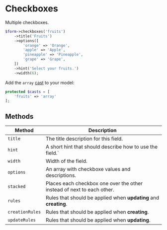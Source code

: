 # Checkboxes

Multiple checkboxes.

```php
$form->checkboxes('fruits')
    ->title('Fruits')
    ->options([
        'orange' => 'Orange',
        'apple' => 'Apple',
        'pineapple' => 'Pineapple',
        'grape' => 'Grape',
    ])
    ->hint('Select your fruits.')
    ->width(6);
```

Add the `array` [cast](https://laravel.com/docs/5.2/eloquent-mutators#attribute-casting) to your model:

```php
protected $casts = [
    'fruits' => 'array'
];
```

## Methods

| Method          | Description                                                            |
| --------------- | ---------------------------------------------------------------------- |
| `title`         | The title description for this field.                                  |
| `hint`          | A short hint that should describe how to use the field.`               |
| `width`         | Width of the field.                                                    |
| `options`       | An array with checkboxe values and descriptions.                       |
| `stacked`       | Places each checkbox one over the other instead of next to each other. |
| `rules`         | Rules that should be applied when **updating** and **creating**.       |
| `creationRules` | Rules that should be applied when **creating**.                        |
| `updateRules`   | Rules that should be applied when **updating**.                        |

